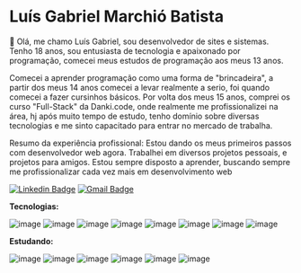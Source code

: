 # Luís Gabriel Marchió Batista

👋 Olá, me chamo Luís Gabriel, sou desenvolvedor de sites e sistemas. Tenho 18 anos, sou entusiasta de tecnologia e apaixonado por programação, comecei meus estudos de programação aos meus 13 anos.

Comecei a aprender programação como uma forma de "brincadeira", a partir dos meus 14 anos comecei a levar realmente a serio, foi quando comecei a fazer cursinhos básicos. Por volta dos meus 15 anos, comprei os curso "Full-Stack" da Danki.code, onde realmente me profissionalizei na área, hj após muito tempo de estudo, tenho domínio sobre diversas tecnologias e me sinto capacitado para entrar no mercado de trabalha.

Resumo da experiência profissional: Estou dando os meus primeiros passos com desenvolvedor web agora. Trabalhei em diversos projetos pessoais, e projetos para amigos. Estou sempre disposto a aprender, buscando sempre me profissionalizar cada vez mais em desenvolvimento web

[![Linkedin Badge](https://img.shields.io/badge/-LinkedIn-blue?style=flat-square&logo=Linkedin&logoColor=white&link=https://www.linkedin.com/in/lu%C3%ADs-gabriel-marchi%C3%B3-batista-a0aa64206/)](https://www.linkedin.com/in/lu%C3%ADs-gabriel-marchi%C3%B3-batista-a0aa64206/)
[![Gmail Badge](https://img.shields.io/badge/-Gmail-c14438?style=flat-square&logo=Gmail&logoColor=white&link=mailto:luisgabrielmarchio75@gmail.com)](mailto:luisgabrielmarchio75@gmail.com)


**Tecnologias:**

![image](https://img.shields.io/badge/HTML5-E34F26?style=for-the-badge&logo=html5&logoColor=white)
![image](https://img.shields.io/badge/CSS3-1572B6?style=for-the-badge&logo=css3&logoColor=white)
![image](https://img.shields.io/badge/Sass-c76494?style=for-the-badge&logo=Sass&logoColor=white)
![image](https://img.shields.io/badge/JavaScript-F7DF1E?style=for-the-badge&logo=javascript&logoColor=black)
![image](https://img.shields.io/badge/Typescript-2f74c0?style=for-the-badge&logo=typescript&logoColor=white)
![image](https://img.shields.io/badge/React.js-5ed3f3?style=for-the-badge&logo=react&logoColor=black)
![image](https://img.shields.io/badge/Next.js-4a4a4a?style=for-the-badge&logo=Next.js&logoColor=white)
![image](https://img.shields.io/badge/Git-F05032?style=for-the-badge&logo=git&logoColor=white)

**Estudando:**

![image](https://img.shields.io/badge/Redux-7248b6?style=for-the-badge&logo=redux&logoColor=white)
![image](https://img.shields.io/badge/graphql-de33a6?style=for-the-badge&logo=graphql&logoColor=white)
![image](https://img.shields.io/badge/Node.js-7fc728?style=for-the-badge&logo=Node.js&logoColor=white)
![image](https://img.shields.io/badge/PostgreSQL-45739e?style=for-the-badge&logo=PostgreSQL&logoColor=white)
![image](https://img.shields.io/badge/mongodb-10aa50?style=for-the-badge&logo=mongodb&logoColor=white)
![image](https://img.shields.io/badge/Jest-c03b13?style=for-the-badge&logo=Jest&logoColor=white)

<p align="justify">

</p>
